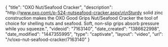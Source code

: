 {
    "title": "OXO Nut\/Seafood Cracker",
    "description": "http:\/\/www.oxo.com\/p-524-nutseafood-cracker.aspx\n\nSturdy solid zinc construction makes the OXO Good Grips Nut\/Seafood Cracker the tool of choice for shelling nuts and seafood. Soft, non-slip grips absorb pressure while you squeeze.",
    "videoid": "7163140",
    "date_created": "1386622998",
    "date_modified": "1447355995",
    "type": "captivate",
    "layout": "video",
    "url": "\/v\/oxo-nut-seafood-cracker\/7163140"
}